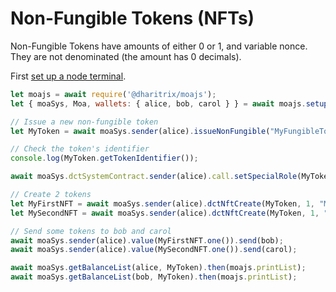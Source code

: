 # Non-Fungible Tokens (NFTs)

Non-Fungible Tokens have amounts of either 0 or 1, and variable nonce. They are not denominated (the amount has 0 decimals).

First [set up a node terminal](../../../../tutorial/src/interaction/interaction-basic.md).

```javascript
let moajs = await require('@dharitrix/moajs');
let { moaSys, Moa, wallets: { alice, bob, carol } } = await moajs.setupInteractive("local-testnet");

// Issue a new non-fungible token
let MyToken = await moaSys.sender(alice).issueNonFungible("MyFungibleToken", "MYTOKEN");

// Check the token's identifier
console.log(MyToken.getTokenIdentifier());

await moaSys.dctSystemContract.sender(alice).call.setSpecialRole(MyToken, alice, "DCTRoleNFTCreate");

// Create 2 tokens
let MyFirstNFT = await moaSys.sender(alice).dctNftCreate(MyToken, 1, "MyFirstNFT", 0, "", "", "https://example.com");
let MySecondNFT = await moaSys.sender(alice).dctNftCreate(MyToken, 1, "MySecondNFT", 0, "", "", "https://example.com");

// Send some tokens to bob and carol
await moaSys.sender(alice).value(MyFirstNFT.one()).send(bob);
await moaSys.sender(alice).value(MySecondNFT.one()).send(carol);

await moaSys.getBalanceList(alice, MyToken).then(moajs.printList);
await moaSys.getBalanceList(bob, MyToken).then(moajs.printList);
```
